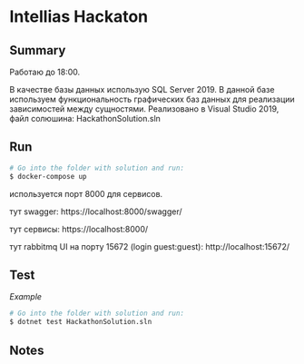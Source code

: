 # Intellias Hackaton

## Summary

Работаю до 18:00.

<Put here description of your tech decisions>
В качестве базы данных использую SQL Server 2019. В данной базе используем функциональность графических баз данных для реализации зависимостей между сущностями.
Реализовано в Visual Studio 2019, файл солюшина: HackathonSolution.sln

## Run

<Put here steps to run your solution>

```bash
# Go into the folder with solution and run:
$ docker-compose up
```
используется порт 8000 для сервисов.

тут swagger: https://localhost:8000/swagger/

тут сервисы: https://localhost:8000/

тут rabbitmq UI на порту 15672 (login guest:guest): http://localhost:15672/

## Test

<Put here steps to run your tests>

_Example_

```bash
# Go into the folder with solution and run:
$ dotnet test HackathonSolution.sln
```

## Notes

<Put here your notes if you have some>
